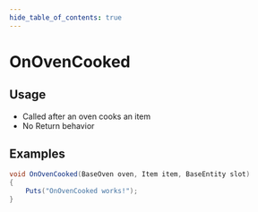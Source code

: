 ```yaml
---
hide_table_of_contents: true
---
```


# OnOvenCooked

## Usage

* Called after an oven cooks an item
* No Return behavior

## Examples

```csharp title=""
void OnOvenCooked(BaseOven oven, Item item, BaseEntity slot)
{
    Puts("OnOvenCooked works!");
}
```
